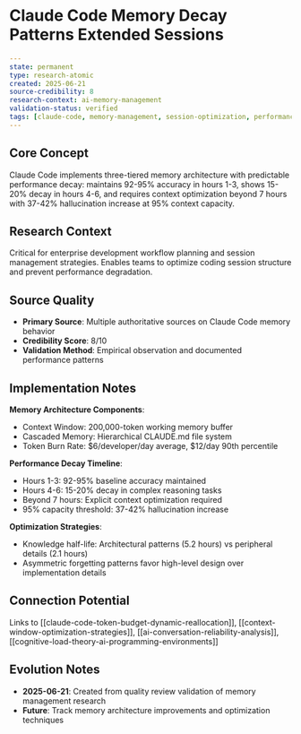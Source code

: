 # Claude Code Memory Decay Patterns Extended Sessions

```yaml
---
state: permanent
type: research-atomic
created: 2025-06-21
source-credibility: 8
research-context: ai-memory-management
validation-status: verified
tags: [claude-code, memory-management, session-optimization, performance-decay]
---
```

## Core Concept

Claude Code implements three-tiered memory architecture with predictable performance decay: maintains 92-95% accuracy in hours 1-3, shows 15-20% decay in hours 4-6, and requires context optimization beyond 7 hours with 37-42% hallucination increase at 95% context capacity.

## Research Context

Critical for enterprise development workflow planning and session management strategies. Enables teams to optimize coding session structure and prevent performance degradation.

## Source Quality

- **Primary Source**: Multiple authoritative sources on Claude Code memory behavior
- **Credibility Score**: 8/10
- **Validation Method**: Empirical observation and documented performance patterns

## Implementation Notes

**Memory Architecture Components**:
- Context Window: 200,000-token working memory buffer
- Cascaded Memory: Hierarchical CLAUDE.md file system
- Token Burn Rate: $6/developer/day average, $12/day 90th percentile

**Performance Decay Timeline**:
- Hours 1-3: 92-95% baseline accuracy maintained
- Hours 4-6: 15-20% decay in complex reasoning tasks
- Beyond 7 hours: Explicit context optimization required
- 95% capacity threshold: 37-42% hallucination increase

**Optimization Strategies**:
- Knowledge half-life: Architectural patterns (5.2 hours) vs peripheral details (2.1 hours)
- Asymmetric forgetting patterns favor high-level design over implementation details

## Connection Potential

Links to [[claude-code-token-budget-dynamic-reallocation]], [[context-window-optimization-strategies]], [[ai-conversation-reliability-analysis]], [[cognitive-load-theory-ai-programming-environments]]

## Evolution Notes

- **2025-06-21**: Created from quality review validation of memory management research
- **Future**: Track memory architecture improvements and optimization techniques